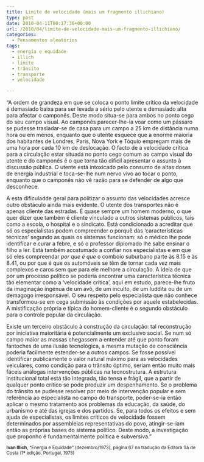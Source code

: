 ```yaml
---
title: Limite de velocidade (mais um fragmento illichiano)
type: post
date: 2010-04-11T00:17:36+00:00
url: /2010/04/limite-de-velocidade-mais-um-fragmento-illichiano/
categories:
  - Pensamentos aleatórios
tags:
  - energia e equidade
  - illich
  - limite
  - trânsito
  - transporte
  - velocidade

---
```

“A ordem de grandeza em que se coloca o ponto limite crítico da velocidade é demasiado baixa para ser levada a sério pelo utente e demasiado alta para afectar o camponês. Deste modo situa-se para ambos no ponto cego do seu campo visual. Ao camponês parecer-lhe-ia voar como um pássaro se pudesse trasladar-se de casa para um campo a 25 km de distância numa hora ou em menos, enquanto que o utente esquece que a enorme maioria dos habitantes de Londres, Paris, Nova York e Tóquio empregam mais de uma hora por cada 10 km de deslocação. O facto de a velocidade crítica para a circulação estar situada no ponto cego comum ao campo visual do utente e do camponês é o que torna tão difícil apresentar o assunto à discussão pública. O utente está intoxicado pelo consumo de altas doses de energia industrial e toca-se-lhe num nervo vivo ao tocar o ponto, enquanto que o camponês não vê razão para se defender de algo que desconhece.

A esta dificuladde geral para politizar o assunto das velocidades acresce outro obstáculo ainda mais evidente. O utente dos transportes não é apenas cliente das estradas. É quase sempre um homem moderno, o que quer dizer que também é cliente vinculado a outros sistemas públicos, tais como a escola, o hospital e o sindicato. Está condicionado a acreditar que só os especialistas podem compreender o porquê das ‘características técnicas’ segundo as quais os sistemas funcionam: só o médico lhe pode identificar e curar a febre, e só o professor diplomado lhe sabe ensinar o filho a ler. Está também acostumado a confiar nos especialistas e em que só eles compreendar _por que é que_ o comboio suburbano parte às 8.15 e às 8.41, ou por que é que os automóveis se têm de tornar cada vez mais complexos e caros sem que para ele melhore a circulação. A ideia de que por um processo político se poderia encontrar uma característica técnica tão elementar como a ‘velocidade crítica’, aqui em estudo, parece-lhe fruto da imaginação ingénua de um avô, de um inculto, de um luddita ou de um demagogo irresponsável. O seu respeito pelo especialista que não conhece transformou-se em cega submissão às condições por aquele estabelecidas. A mistificação própria e típica do homem-cliente é o segundo obstáculo para o controle popular da circulação.

Existe um terceiro obstáculo à construção da circulação: tal reconstrução por iniciativa maioritária é potencialmente um exclusivo social. Se num só campo maior as massas chegassem a entender até que ponto foram fantoches de uma ilusão tecnológica, a mesma mutação de consciência poderia facilmente estender-se a outros campos. Se fosse possível identificar publicamente o valor natural máximo para as velocidades veiculares, como condição para o trânsito óptimo, seriam então muito mais fáceis análogas intervenções públicas na tecnostrutura. A estrutura institucional total está tão integrada, tão tensa e frágil, que a partir de qualquer ponto crítico se pode produzir um despenhamento. Se o problema do trânsito se pudesse resolver por meio de intervenção popular e sem referência ao especialista no campo do transporte, poder-se-ia então aplicar o mesmo tratamento aos problemas da educação, da saúde, do urbanismo e até das igrejas e dos partidos. Se, para todos os efeitos e sem ajuda de especialistas, os limites críticos de velocidade fossem determinados por assembleias representativas do povo, atingir-se-iam então as próprias bases do sistema político. Deste modo, a investigação que proponho é fundamentalmente política e subversiva.”

<small><strong>Ivan Illich</strong>, “Energia e Equidade” (dezembro/1973), página 67 na tradução da Editora Sá de Costa (1ª edição, Portugal, 1975)</small>
